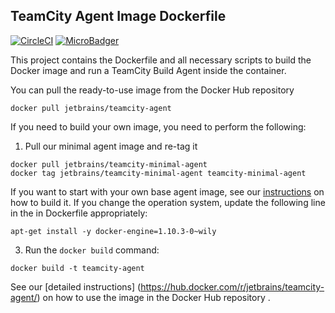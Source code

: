 ## TeamCity Agent Image Dockerfile

[![CircleCI](https://circleci.com/gh/codacy/teamcity-docker-agent.svg?style=svg)](https://circleci.com/gh/codacy/teamcity-docker-agent)
[![MicroBadger](https://images.microbadger.com/badges/image/codacy/teamcity-agent.svg)](https://microbadger.com/images/codacy/teamcity-agent "Get your own image badge on microbadger.com")

This project contains the Dockerfile and all necessary scripts to build the Docker image and run a TeamCity Build Agent inside the container.

You can pull the ready-to-use image from the Docker Hub repository
                                     
`docker pull jetbrains/teamcity-agent`

If you need to build your own image, you need to perform the following:

1) Pull our minimal agent image and re-tag it 
```
docker pull jetbrains/teamcity-minimal-agent
docker tag jetbrains/teamcity-minimal-agent teamcity-minimal-agent
```

If you want to start with your own base agent image, see our [instructions](https://github.com/JetBrains/teamcity-docker-minimal-agent) on how to build it.
If you change the operation system, update the following line in the in Dockerfile appropriately:  
```
apt-get install -y docker-engine=1.10.3-0~wily 
```

3) Run the `docker build` command:
```
docker build -t teamcity-agent
```

See our [detailed instructions] (https://hub.docker.com/r/jetbrains/teamcity-agent/) on how to use the image in the Docker Hub repository .
